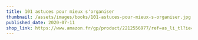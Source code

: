 ```yaml
---
title: 101 astuces pour mieux s'organiser
thumbnail: /assets/images/books/101-astuces-pour-mieux-s-organiser.jpg
published_date: 2020-07-11
shop_link: https://www.amazon.fr/gp/product/2212556977/ref=as_li_tl?ie=UTF8&camp=1642&creative=6746&creativeASIN=2212556977&linkCode=as2&tag=aliapourvous-21&linkId=460ebe0029332b880a5cb299ffa10297
---
```

